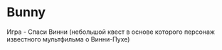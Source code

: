 # Bunny
 Игра - Спаси Винни (небольшой квест в основе которого персонаж известного мультфильма о Винни-Пухе) 
